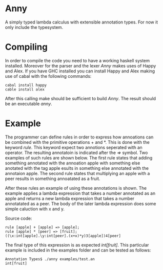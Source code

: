 Anny
====

A simply typed lambda calculus with extensible annotation types.
For now it only include the typesystem.  


Compiling 
====

In order to compile the code you need to have a working haskell system installed. Moreover for the parser and the lexer _Anny_ makes uses of Happy and Alex. If you have GHC installed you can install Happy and Alex making use of cabal with the following commands:
````
cabal install happy
cable install alex
```` 
After this calling make should be sufficient to build _Anny_.
The result should be an executable _anny_. 


Example
=====

The programmer can define rules in order to express how annoations can be combined with the primitive operations + and \*. This is done with the keyword _rule_.
This keyword expect two annotions seperated with an operator. The resulting annotatoin is indicated after the _=>_ symbol. Two examples of such rules are shown below. The first rule states that adding something annotated with the annoation apple with something else anotated with the tag apple esults in something else annotated with the annotaion apple. The second rule states that multiplying an apple with a peer results in something annoatated as a fruit. 

After these rules an example of using these annotations is shown. The example applies a lambda expression that takes a number annotated as an apple and returns a new lambda expression that takes a number annotatated as a peer. The body of the later lambda expression does some simple caluction with x and y.   

Source code:
````
rule [apple] + [apple] => [apple];
rule [apple] * [peer] => [fruit];
((\x:int[apple].\y:int[peer].(x+x)*y)3[apple])4[peer]
````


The final type of this expression is as expected _int[fruit]_.
This particular example is included in the examples folder and can be tested as follows:   

````
Annotation Types$ ./anny examples/test.an
int[fruit]
````


